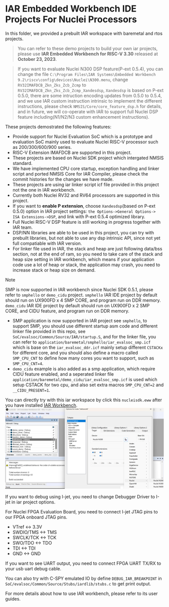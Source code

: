 # IAR Embedded Workbench IDE Projects For Nuclei Processors

In this folder, we provided a prebuilt IAR workspace with baremetal and rtos projects.

> You can refer to these demo projects to build your own iar projects, please use **IAR Embedded Workbench for RISC-V 3.30** released at **October 23, 2023**.

> If you want to evaluate Nuclei N300 DSP feature(P-ext 0.5.4), you can change the file `C:\Program Files\IAR Systems\Embedded Workbench 9.2\riscv\config\devices\Nuclei\N300.menu`, change `RV32IMAFDCB_Zkn_Zks_Zcb_Zcmp` to `RV32IMAFDCB_Zkn_Zks_Zcb_Zcmp_Xandesdsp`, `Xandesdsp` is based on P-ext 0.5.0, there are some intruction encoding updates from 0.5.0 to 0.5.4, and we use IAR custom instruction intrinsic to implement the different instructions, please check `NMSIS/Core/core_feature_dsp.h` for details, and in future, we will co-operate with IAR to support full Nuclei DSP feature including(N1/N2/N3 custom enhancement instructions).

These projects demostrated the following features:

- Provide support for Nuclei Evaluation SoC which is a prototype and evaluation SoC mainly
  used to evaluate Nuclei RISC-V processor such as 200/300/600/900 series.
- RISC-V Extension IMAFDCB are supported in this project.
- These projects are based on Nuclei SDK project which intergated NMSIS standard.
- We have implemented CPU core startup, exception handling and linker script and ported NMSIS Core
  for IAR Compiler, please check the commit histories for the changes we have made.
- These projects are using iar linker script icf file provided in this project not the one in IAR workbench.
- Currently both Nuclei RV32 and RV64 processors are supported in this project.
- If you want to **enable P extension**, choose ``Xandesdsp``(based on P-ext 0.5.0) option in IAR project settings: ``the Options->General Options-> ISA Extensions->DSP``, and link with P-ext 0.5.4 optimized library.
- Full Nuclei RISC-V DSP feature is still working in progress together with IAR team.
- DSP/NN libraries are able to be used in this project, you can try with prebuilt libraries, but not able to
  use any dsp intrinsic API, since not yet full compatiable with IAR version.
- For linker file used in IAR, the stack and heap are just following data/bss section, not at the end of ram,
  so you need to take care of the stack and heap size setting in IAR workbench, which means if your application
  code use a lot of heap or stack, the application may crash, you need to increase stack or heap size on demand.

> [!NOTE]
> SMP is now supported in IAR workbench since Nuclei SDK 0.5.1, please refer to `smphello` or `demo_cidu` project.
> `smphello` IAR IDE project by default should run on UX900FD x 4 SMP CORE, and program run on DDR memory.
> `demo_cidu` IAR IDE project by default should run on UX900FD x 2 SMP CORE, and CIDU feature, and program run on DDR memory.

- SMP application is now supported in IAR project see `smphello`, to support SMP, you should use different startup asm code
  and different linker file provided in this repo, see `SoC/evalsoc/Common/Source/IAR/startup.S`, and for the linker file,
  you can refer to `application/baremetal/smphello/iar_evalsoc_smp.icf` which is base on the `iar_evalsoc_ddr.icf` mainly
  setup different `CSTACKx` for different core, and you should also define a macro called `SMP_CPU_CNT` to define how many
  cores you want to support, such as `SMP_CPU_CNT=4`.
- `demo_cidu` example is also added as a smp application, which require CIDU feature enabled, and a seperated linker file
  `application/baremetal/demo_cidu/iar_evalsoc_smp.icf` is used which setup CSTACK for two cpu, and also set extra macros
  `SMP_CPU_CNT=2` and `__CIDU_PRESENT=1`.

You can directly try with this iar workspace by click this `nucleisdk.eww` after you have installed [IAR Workbench](https://www.iar.com/riscv).
![IAR Projects for Nuclei](asserts/nsdk_iar_projects.png)

If you want to debug using I-jet, you need to change Debugger Driver to I-jet in iar project options.

For Nuclei FPGA Evaluation Board, you need to connect I-jet JTAG pins to our FPGA onboard JTAG pins.

- VTref       <->   3.3V
- SWDIO/TMS   <->   TMS
- SWCLK/TCK   <->   TCK
- SWO/TDO     <->   TDO
- TDI         <->   TDI
- GND         <->   GND

If you want to see UART output, you need to connect FPGA UART TX/RX to your usb uart debug cable.

You can also try with C-SPY emulated IO by define `DEBUG_IAR_BREAKPOINT` in `SoC/evalsoc/Common/Source/Stubs/iardlib/stubs.c` to get print output.

For more details about how to use IAR workbench, please refer to its user guides.
